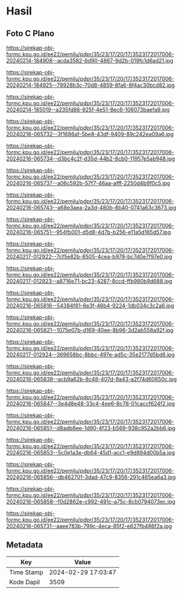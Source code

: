# Hasil

## Foto C Plano

https://sirekap-obj-formc.kpu.go.id/ee22/pemilu/pdpr/35/23/17/20/17/3523172017006-20240214-184908--acda3582-6d90-4867-9d2b-019fc1d6ad21.jpg

https://sirekap-obj-formc.kpu.go.id/ee22/pemilu/pdpr/35/23/17/20/17/3523172017006-20240214-184925--79928b3c-70d8-4859-8fa6-8f4ac30bcd82.jpg

https://sirekap-obj-formc.kpu.go.id/ee22/pemilu/pdpr/35/23/17/20/17/3523172017006-20240214-185019--a235fd86-925f-4e51-8ec6-106073baefa9.jpg

https://sirekap-obj-formc.kpu.go.id/ee22/pemilu/pdpr/35/23/17/20/17/3523172017006-20240216-065732--3f1686af-5be8-43df-9409-89c242ea09a6.jpg

https://sirekap-obj-formc.kpu.go.id/ee22/pemilu/pdpr/35/23/17/20/17/3523172017006-20240216-065734--d3bc4c2f-d35d-44b2-8cb0-11957e5ab948.jpg

https://sirekap-obj-formc.kpu.go.id/ee22/pemilu/pdpr/35/23/17/20/17/3523172017006-20240216-065737--a06c592b-57f7-46aa-afff-2250d4b9f0c5.jpg

https://sirekap-obj-formc.kpu.go.id/ee22/pemilu/pdpr/35/23/17/20/17/3523172017006-20240216-065743--a68e3aea-2a3d-480b-8b40-0741a63c3673.jpg

https://sirekap-obj-formc.kpu.go.id/ee22/pemilu/pdpr/35/23/17/20/17/3523172017006-20240216-065751--954fb001-d5d8-4d7b-b256-e11a5d165d57.jpg

https://sirekap-obj-formc.kpu.go.id/ee22/pemilu/pdpr/35/23/17/20/17/3523172017006-20240217-012922--7cf5e82b-8505-4cea-b979-bc7d0e7f97e0.jpg

https://sirekap-obj-formc.kpu.go.id/ee22/pemilu/pdpr/35/23/17/20/17/3523172017006-20240217-012923--a8716e71-bc23-4287-8ccd-ffb980b9d688.jpg

https://sirekap-obj-formc.kpu.go.id/ee22/pemilu/pdpr/35/23/17/20/17/3523172017006-20240216-065816--54384f81-8e3f-46b4-9224-1db034c3c2a6.jpg

https://sirekap-obj-formc.kpu.go.id/ee22/pemilu/pdpr/35/23/17/20/17/3523172017006-20240216-065821--1075e07b-d169-40ee-8b96-3d2ab558a92f.jpg

https://sirekap-obj-formc.kpu.go.id/ee22/pemilu/pdpr/35/23/17/20/17/3523172017006-20240217-012924--369658bc-8bbc-497e-ad5c-35e2177d5bd6.jpg

https://sirekap-obj-formc.kpu.go.id/ee22/pemilu/pdpr/35/23/17/20/17/3523172017006-20240216-065838--acb9a62b-8c48-407d-9a43-a2f74d60650c.jpg

https://sirekap-obj-formc.kpu.go.id/ee22/pemilu/pdpr/35/23/17/20/17/3523172017006-20240216-065847--3e4d8e48-33c4-4ee6-8c78-01caccf624f2.jpg

https://sirekap-obj-formc.kpu.go.id/ee22/pemilu/pdpr/35/23/17/20/17/3523172017006-20240216-065851--d8adb8ee-1d90-4f23-b569-938c952a2bb6.jpg

https://sirekap-obj-formc.kpu.go.id/ee22/pemilu/pdpr/35/23/17/20/17/3523172017006-20240216-065853--5c0e1a3e-db64-45d1-acc1-e9d894d00b5a.jpg

https://sirekap-obj-formc.kpu.go.id/ee22/pemilu/pdpr/35/23/17/20/17/3523172017006-20240216-065856--db462701-3dad-47c9-8356-291c465ea6a3.jpg

https://sirekap-obj-formc.kpu.go.id/ee22/pemilu/pdpr/35/23/17/20/17/3523172017006-20240216-065858--f0d2862e-c992-491c-a75c-8cb0794073ec.jpg

https://sirekap-obj-formc.kpu.go.id/ee22/pemilu/pdpr/35/23/17/20/17/3523172017006-20240216-065731--aaee783b-799c-4eca-85f2-e627fb486f2a.jpg


## Metadata

| Key        | Value               |
| ---------- | ------------------- |
| Time Stamp | 2024-02-29 17:03:47 |
| Kode Dapil | 3509                |



